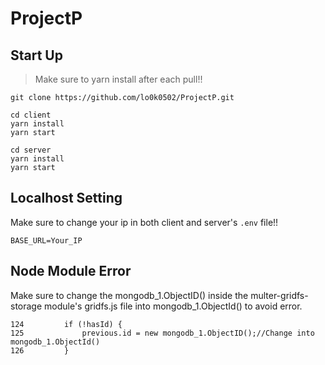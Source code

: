 # ProjectP
## Start Up
> Make sure to yarn install after each pull!!
```
git clone https://github.com/lo0k0502/ProjectP.git
```
```
cd client
yarn install
yarn start
```
```
cd server
yarn install
yarn start
```

## Localhost Setting
Make sure to change your ip in both client and server's ``.env`` file!!
```
BASE_URL=Your_IP
```


## Node Module Error
Make sure to change the mongodb_1.ObjectID() inside the multer-gridfs-storage module's gridfs.js file into mongodb_1.ObjectId() to avoid error.
```
124         if (!hasId) {
125             previous.id = new mongodb_1.ObjectID();//Change into mongodb_1.ObjectId()
126         }
```

